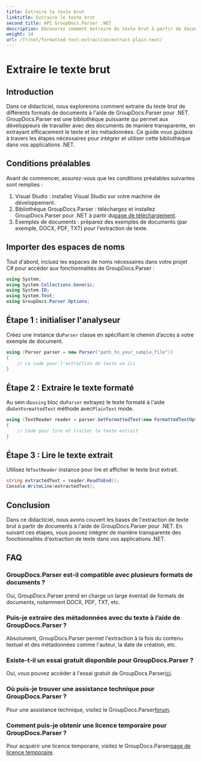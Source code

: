 ```yaml
---
title: Extraire le texte brut
linktitle: Extraire le texte brut
second_title: API GroupDocs.Parser .NET
description: Découvrez comment extraire du texte brut à partir de documents à l'aide de GroupDocs.Parser pour .NET. Étapes simples pour intégrer l’extraction de texte dans vos applications.
weight: 14
url: /fr/net/formatted-text-extraction/extract-plain-text/
---
```


# Extraire le texte brut

## Introduction
Dans ce didacticiel, nous explorerons comment extraire du texte brut de différents formats de documents à l'aide de GroupDocs.Parser pour .NET. GroupDocs.Parser est une bibliothèque puissante qui permet aux développeurs de travailler avec des documents de manière transparente, en extrayant efficacement le texte et les métadonnées. Ce guide vous guidera à travers les étapes nécessaires pour intégrer et utiliser cette bibliothèque dans vos applications .NET.
## Conditions préalables
Avant de commencer, assurez-vous que les conditions préalables suivantes sont remplies :
1. Visual Studio : installez Visual Studio sur votre machine de développement.
2.  Bibliothèque GroupDocs.Parser : téléchargez et installez GroupDocs.Parser pour .NET à partir du[page de téléchargement](https://releases.groupdocs.com/parser/net/).
3. Exemples de documents : préparez des exemples de documents (par exemple, DOCX, PDF, TXT) pour l'extraction de texte.

## Importer des espaces de noms
Tout d'abord, incluez les espaces de noms nécessaires dans votre projet C# pour accéder aux fonctionnalités de GroupDocs.Parser :
```csharp
using System;
using System.Collections.Generic;
using System.IO;
using System.Text;
using GroupDocs.Parser.Options;
```
## Étape 1 : initialiser l'analyseur
 Créez une instance du`Parser` classe en spécifiant le chemin d’accès à votre exemple de document.
```csharp
using (Parser parser = new Parser("path_to_your_sample_file"))
{
    // Le code pour l'extraction de texte va ici
}
```
## Étape 2 : Extraire le texte formaté
 Au sein du`using` bloc du`Parser` extrayez le texte formaté à l'aide du`GetFormattedText` méthode avec`PlainText` mode.
```csharp
using (TextReader reader = parser.GetFormattedText(new FormattedTextOptions(FormattedTextMode.PlainText)))
{
    // Code pour lire et traiter le texte extrait
}
```
## Étape 3 : Lire le texte extrait
 Utilisez le`TextReader` instance pour lire et afficher le texte brut extrait.
```csharp
string extractedText = reader.ReadToEnd();
Console.WriteLine(extractedText);
```

## Conclusion
Dans ce didacticiel, nous avons couvert les bases de l'extraction de texte brut à partir de documents à l'aide de GroupDocs.Parser pour .NET. En suivant ces étapes, vous pouvez intégrer de manière transparente des fonctionnalités d'extraction de texte dans vos applications .NET.

## FAQ
### GroupDocs.Parser est-il compatible avec plusieurs formats de documents ?
Oui, GroupDocs.Parser prend en charge un large éventail de formats de documents, notamment DOCX, PDF, TXT, etc.
### Puis-je extraire des métadonnées avec du texte à l’aide de GroupDocs.Parser ?
Absolument, GroupDocs.Parser permet l'extraction à la fois du contenu textuel et des métadonnées comme l'auteur, la date de création, etc.
### Existe-t-il un essai gratuit disponible pour GroupDocs.Parser ?
 Oui, vous pouvez accéder à l'essai gratuit de GroupDocs.Parser[ici](https://releases.groupdocs.com/).
### Où puis-je trouver une assistance technique pour GroupDocs.Parser ?
 Pour une assistance technique, visitez le GroupDocs.Parser[forum](https://forum.groupdocs.com/c/parser/17).
### Comment puis-je obtenir une licence temporaire pour GroupDocs.Parser ?
 Pour acquérir une licence temporaire, visitez le GroupDocs.Parser[page de licence temporaire](https://purchase.groupdocs.com/temporary-license/).